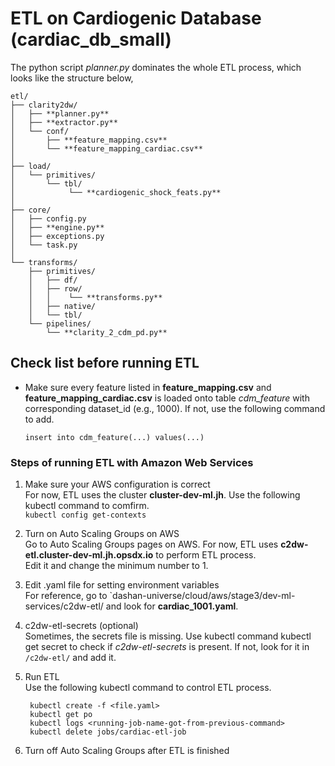 # ETL on Cardiogenic Database (cardiac_db_small)

The python script *planner.py* dominates the whole ETL process, which looks like the structure below,

```
etl/  
├── clarity2dw/  
│   ├── **planner.py**  
│   ├── **extractor.py**  
│   └── conf/  
│       ├── **feature_mapping.csv**  
│       └── **feature_mapping_cardiac.csv**  
│  
├── load/  
│   └── primitives/  
│       └── tbl/  
│            └── **cardiogenic_shock_feats.py**  
│  
├── core/  
│   ├── config.py  
│   ├── **engine.py**  
│   ├── exceptions.py  
│   └── task.py  
│  
└── transforms/  
    ├── primitives/  
    │   ├── df/  
    │   ├── row/  
    │   │    └── **transforms.py**  
    │   ├── native/  
    │   └── tbl/  
    └── pipelines/
        └── **clarity_2_cdm_pd.py**
```

## Check list before running ETL

- Make sure every feature listed in **feature_mapping.csv** and **feature_mapping_cardiac.csv** is loaded onto table *cdm_feature* with corresponding dataset_id (e.g., 1000). If not, use the following command to add.

      insert into cdm_feature(...) values(...)
        
### Steps of running ETL with Amazon Web Services    

1. Make sure your AWS configuration is correct  
        For now, ETL uses the cluster **cluster-dev-ml.jh**. Use the following kubectl command to comfirm.  
        `kubectl config get-contexts`  
    
2. Turn on Auto Scaling Groups on AWS  
        Go to Auto Scaling Groups pages on AWS. For now, ETL uses **c2dw-etl.cluster-dev-ml.jh.opsdx.io** to perform ETL process.  
        Edit it and change the minimum number to 1.  

3. Edit .yaml file for setting environment variables   
        For reference, go to `dashan-universe/cloud/aws/stage3/dev-ml-services/c2dw-etl/ and look for **cardiac_1001.yaml**.  

4. c2dw-etl-secrets (optional)  
       Sometimes, the secrets file is missing. Use kubectl command kubectl get secret to check if *c2dw-etl-secrets* is present. If not, look for it in `/c2dw-etl/` and add it.  
 
5. Run ETL  
        Use the following kubectl command to control ETL process.    
 
        
        kubectl create -f <file.yaml>            
        kubectl get po   
        kubectl logs <running-job-name-got-from-previous-command>  
        kubectl delete jobs/cardiac-etl-job   
        

6. Turn off Auto Scaling Groups after ETL is finished  
    


 
